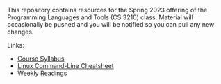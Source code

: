 This repository contains resources for the Spring 2023 offering of the Programming Languages and Tools (CS:3210) class. 
Material will occasionally be pushed and you will be notified so you can pull any new changes. 

Links:
- [Course Syllabus](./Syllabus.md)
- [Linux Command-Line Cheatsheet](./CommandLine.md)
- Weekly [Readings](./Readings.md)